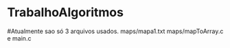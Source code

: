 # TrabalhoAlgoritmos


#Atualmente sao só 3 arquivos usados. maps/mapa1.txt maps/mapToArray.c e main.c

